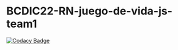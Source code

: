 # BCDIC22-RN-juego-de-vida-js-team1

[![Codacy Badge](https://app.codacy.com/project/badge/Grade/dfe495ca5838449daf36c2bf665bd61c)](https://www.codacy.com/gh/BrightCoders-Institute/BCDIC22-RN-juego-de-vida-js-team1/dashboard?utm_source=github.com&amp;utm_medium=referral&amp;utm_content=BrightCoders-Institute/BCDIC22-RN-juego-de-vida-js-team1&amp;utm_campaign=Badge_Grade)
